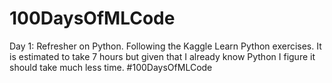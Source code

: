 # 100DaysOfMLCode

Day 1: Refresher on Python. Following the Kaggle Learn Python exercises. It is estimated to take 7 hours but given that I already know Python I figure it should take much less time. #100DaysOfMLCode
